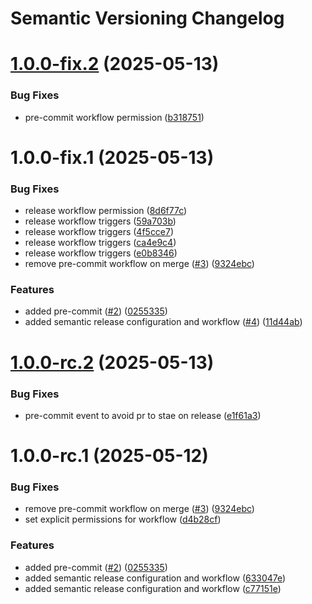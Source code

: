 # Semantic Versioning Changelog

# [1.0.0-fix.2](https://github.com/calavia-org/base-template/compare/v1.0.0-fix.1...v1.0.0-fix.2) (2025-05-13)


### Bug Fixes

* pre-commit workflow permission ([b318751](https://github.com/calavia-org/base-template/commit/b318751f72b0b7e8ce97e9e4946c74e75f19d5eb))

# 1.0.0-fix.1 (2025-05-13)


### Bug Fixes

* release workflow permission ([8d6f77c](https://github.com/calavia-org/base-template/commit/8d6f77c094d2abbc17143977255183f897acc0bd))
* release workflow triggers ([59a703b](https://github.com/calavia-org/base-template/commit/59a703bd74e8adb9f4e85bb8e6f1c206688a1dc0))
* release workflow triggers ([4f5cce7](https://github.com/calavia-org/base-template/commit/4f5cce78230684cbd9ec5cda97b80eabb7d5fbab))
* release workflow triggers ([ca4e9c4](https://github.com/calavia-org/base-template/commit/ca4e9c464474c61af0046247c028f7b42f44017d))
* release workflow triggers ([e0b8346](https://github.com/calavia-org/base-template/commit/e0b8346b96124fcc646d50eb7a84e3b4683baa75))
* remove pre-commit workflow on merge ([#3](https://github.com/calavia-org/base-template/issues/3)) ([9324ebc](https://github.com/calavia-org/base-template/commit/9324ebcf95871ef60c2ad4889f2b2a649ade666b))


### Features

* added pre-commit ([#2](https://github.com/calavia-org/base-template/issues/2)) ([0255335](https://github.com/calavia-org/base-template/commit/02553359aed72f7e60165c00fe7154f8509a5809))
* added semantic release configuration and workflow ([#4](https://github.com/calavia-org/base-template/issues/4)) ([11d44ab](https://github.com/calavia-org/base-template/commit/11d44abcbfa4537f29dfe354ee6442279cfdce12))

# [1.0.0-rc.2](https://github.com/calavia-org/base-template/compare/v1.0.0-rc.1...v1.0.0-rc.2) (2025-05-13)


### Bug Fixes

* pre-commit event to avoid pr to stae on release ([e1f61a3](https://github.com/calavia-org/base-template/commit/e1f61a394de9baf499e801262bbc2bbc9c764330))

# 1.0.0-rc.1 (2025-05-12)


### Bug Fixes

* remove pre-commit workflow on merge ([#3](https://github.com/calavia-org/base-template/issues/3)) ([9324ebc](https://github.com/calavia-org/base-template/commit/9324ebcf95871ef60c2ad4889f2b2a649ade666b))
* set explicit permissions for workflow ([d4b28cf](https://github.com/calavia-org/base-template/commit/d4b28cf13b4dfdf9bab949593cfe5b43b835382b))


### Features

* added pre-commit ([#2](https://github.com/calavia-org/base-template/issues/2)) ([0255335](https://github.com/calavia-org/base-template/commit/02553359aed72f7e60165c00fe7154f8509a5809))
* added semantic release configuration and workflow ([633047e](https://github.com/calavia-org/base-template/commit/633047eacf70c25c77ff7398bcae43c3db5730de))
* added semantic release configuration and workflow ([c77151e](https://github.com/calavia-org/base-template/commit/c77151e179b9cae416f6c192d748a9066579e566))
